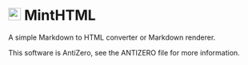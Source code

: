 # <img src="https://swee.pythonanywhere.com/minthtml.png" width="25"/> MintHTML
A simple Markdown to HTML converter or Markdown renderer.

This software is AntiZero, see the ANTIZERO file for more information.

